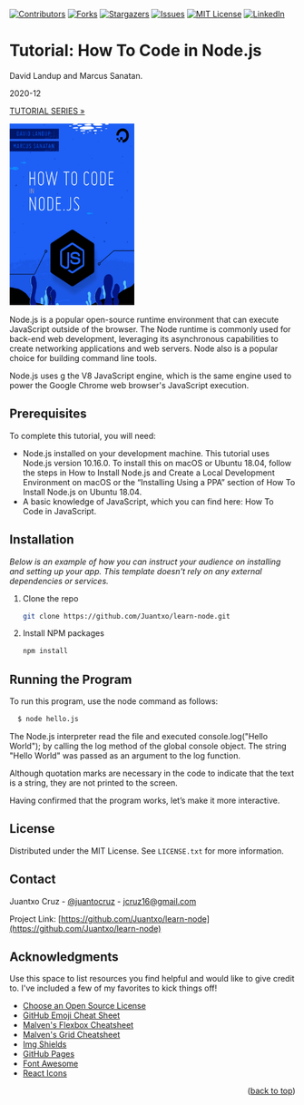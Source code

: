 <div id="top"></div>

<!-- PROJECT SHIELDS -->
<!--
*** I'm using markdown "reference style" links for readability.
*** Reference links are enclosed in brackets [ ] instead of parentheses ( ).
*** See the bottom of this document for the declaration of the reference variables
*** for contributors-url, forks-url, etc. This is an optional, concise syntax you may use.
*** https://www.markdownguide.org/basic-syntax/#reference-style-links
-->

[![Contributors][contributors-shield]][contributors-url]
[![Forks][forks-shield]][forks-url]
[![Stargazers][stars-shield]][stars-url]
[![Issues][issues-shield]][issues-url]
[![MIT License][license-shield]][license-url]
[![LinkedIn][linkedin-shield]][linkedin-url]

# Tutorial: How To Code in Node.js

<p align="left">David Landup and Marcus Sanatan.</p>
<p align="left>"DigitalOcean, New York City, New York, USA.</p>
<p align="left">2020-12</p>

[TUTORIAL SERIES »](https://www.digitalocean.com/community/tutorial_series/how-to-code-in-node-js)

<div align="left">
  <a href="https://github.com/Juantxo/learn-node">
    <img src="how-to-code.png" alt="Logo" width="220" height="320">
  </a>
  </div>

Node.js is a popular open-source runtime environment that can execute JavaScript outside of the browser. The Node runtime is commonly used for back-end web development, leveraging its asynchronous capabilities to create networking applications and web servers. Node also is a popular choice for building command line tools.

Node.js uses g the V8 JavaScript engine, which is the same engine used to power the Google Chrome web browser's JavaScript execution.

## Prerequisites

To complete this tutorial, you will need:

- Node.js installed on your development machine. This tutorial uses Node.js version 10.16.0. To install this on macOS or Ubuntu 18.04, follow the steps in How to Install Node.js and Create a Local Development Environment on macOS or the “Installing Using a PPA” section of How To Install Node.js on Ubuntu 18.04.
- A basic knowledge of JavaScript, which you can find here: How To Code in JavaScript.

## Installation

_Below is an example of how you can instruct your audience on installing and setting up your app. This template doesn't rely on any external dependencies or services._

1. Clone the repo
   ```sh
   git clone https://github.com/Juantxo/learn-node.git
   ```
2. Install NPM packages
   ```sh
   npm install
   ```

## Running the Program

To run this program, use the node command as follows:

```sh
  $ node hello.js
```

The Node.js interpreter read the file and executed console.log("Hello World"); by calling the log method of the global console object. The string "Hello World" was passed as an argument to the log function.

Although quotation marks are necessary in the code to indicate that the text is a string, they are not printed to the screen.

Having confirmed that the program works, let’s make it more interactive.

<!-- LICENSE -->

## License

Distributed under the MIT License. See `LICENSE.txt` for more information.

<!-- CONTACT -->

## Contact

Juantxo Cruz - [@juantocruz](https://twitter.com/juantxocruz) - jcruz16@gmail.com

Project Link: [https://github.com/Juantxo/learn-node](https://github.com/Juantxo/learn-node)

<!-- ACKNOWLEDGMENTS -->

## Acknowledgments

Use this space to list resources you find helpful and would like to give credit to. I've included a few of my favorites to kick things off!

- [Choose an Open Source License](https://choosealicense.com)
- [GitHub Emoji Cheat Sheet](https://www.webpagefx.com/tools/emoji-cheat-sheet)
- [Malven's Flexbox Cheatsheet](https://flexbox.malven.co/)
- [Malven's Grid Cheatsheet](https://grid.malven.co/)
- [Img Shields](https://shields.io)
- [GitHub Pages](https://pages.github.com)
- [Font Awesome](https://fontawesome.com)
- [React Icons](https://react-icons.github.io/react-icons/search)

<p align="right">(<a href="#top">back to top</a>)</p>

<!-- MARKDOWN LINKS & IMAGES -->
<!-- https://www.markdownguide.org/basic-syntax/#reference-style-links -->

[contributors-shield]: https://img.shields.io/github/contributors/Juantxo/learn-node.svg?style=for-the-badge
[contributors-url]: https://github.com/Juantxo/learn-node/graphs/contributors
[forks-shield]: https://img.shields.io/github/forks/Juantxo/learn-node.svg?style=for-the-badge
[forks-url]: https://github.com/Juantxo/learn-node/network/members
[stars-shield]: https://img.shields.io/github/stars/Juantxo/learn-node.svg?style=for-the-badge
[stars-url]: https://github.com/Juantxo/learn-node/stargazers
[issues-shield]: https://img.shields.io/github/issues/Juantxo/learn-node.svg?style=for-the-badge
[issues-url]: https://github.com/Juantxo/learn-node/issues
[license-shield]: https://img.shields.io/github/license/Juantxo/learn-node.svg?style=for-the-badge
[license-url]: https://github.com/Juantxo/learn-node/blob/master/LICENSE
[linkedin-shield]: https://img.shields.io/badge/-LinkedIn-black.svg?style=for-the-badge&logo=linkedin&colorB=555
[linkedin-url]: https://linkedin.com/in/juantxocruz
[product-screenshot]: images/screenshot.png

